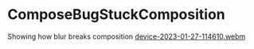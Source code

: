 # ComposeBugStuckComposition
Showing how blur breaks composition
[device-2023-01-27-114610.webm](https://user-images.githubusercontent.com/27068529/215070216-2b6274db-9b9c-4490-b174-cb1b8f1aca28.webm)
